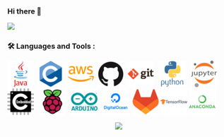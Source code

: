 ### Hi there 👋

<div>
  <img src="https://github.com/saadeghi/saadeghi/blob/master/dino.gif">
</div>

<!---
###  UGABOOGA:
[![GitHub Streak](https://streak-stats.demolab.com?user=EntropyAtWork&theme=gotham&hide_border=true&date_format=j%2Fn%5B%2FY%5D)](https://git.io/streak-stats)
--->


### :hammer_and_wrench: Languages and Tools :
<div>
  <img src="https://github.com/devicons/devicon/blob/master/icons/java/java-original-wordmark.svg" title="Java" alt="Java" width="60" height="60"/>&nbsp;
  <img src="https://github.com/devicons/devicon/blob/master/icons/c/c-original.svg" title="C" alt="C" width="60" height="60"/>&nbsp;
  <img src="https://github.com/devicons/devicon/blob/master/icons/amazonwebservices/amazonwebservices-plain-wordmark.svg" title="AWS" alt="AWS" width="60" height="60"/>&nbsp;
  <img src="https://github.com/devicons/devicon/blob/master/icons/github/github-original.svg" title="Github" alt="Github" width="60" height="60"/>&nbsp;
  <img src="https://github.com/devicons/devicon/blob/master/icons/git/git-original-wordmark.svg" title="Git" alt="Git" width="60" height="60"/> &nbsp;
  <img src="https://github.com/devicons/devicon/blob/master/icons/python/python-original-wordmark.svg" title="Python" alt="Python" width="60" height="60"/> &nbsp;
  <img src="https://github.com/devicons/devicon/blob/master/icons/jupyter/jupyter-original-wordmark.svg" title="Jupyter" alt="Jupyter" width="60" height="60"/> &nbsp;
  <img src="https://github.com/devicons/devicon/blob/master/icons/embeddedc/embeddedc-original-wordmark.svg" title="Embeddedc" alt="Embeddedc" width="60" height="60"/> &nbsp;
  <img src="https://github.com/devicons/devicon/blob/master/icons/raspberrypi/raspberrypi-original.svg" title="Raspberry" alt="Raspberry" width="60" height="60"/> &nbsp;
  <img src="https://github.com/devicons/devicon/blob/master/icons/arduino/arduino-original-wordmark.svg" title="Arduino" alt="Arduino " width="60" height="60"/> &nbsp;
  <img src="https://github.com/devicons/devicon/blob/master/icons/digitalocean/digitalocean-original-wordmark.svg" title="Digitalocean" alt="Digitalocean" width="60" height="60"/>&nbsp;
  <img src="https://github.com/devicons/devicon/blob/master/icons/gitlab/gitlab-original.svg" title="Gitlab" alt="Gitlab" width="60" height="60">
  <img src="https://github.com/devicons/devicon/blob/master/icons/tensorflow/tensorflow-original-wordmark.svg" title="TensorFlow" alt="TensorFlow" width="60" height="60">
  <img src="https://github.com/devicons/devicon/blob/master/icons/anaconda/anaconda-original-wordmark.svg" title="Anaconda" alt="Anaconda" width="60" height="60">
  
 </div>

<p align="center">
  <a href="https://skillicons.dev">
    <img src="https://skillicons.dev/icons?i=arduino,autocad,aws,bash,c,dynamodb,git,github,gitlab,gradle,idea,kotlin,linux,matlab,py,pytorch,raspberrypi,tensorflow,vim,vscode,java,j" />
  </a>
</p>
